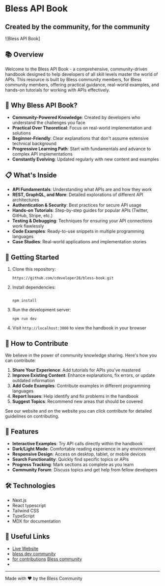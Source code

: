# Bless API Book

## Created by the community, for the community

![Bless API Book]

## 📚 Overview

Welcome to the Bless API Book - a comprehensive, community-driven handbook designed to help developers of all skill levels master the world of APIs. This resource is built by Bless community members, for Bless community members, offering practical guidance, real-world examples, and hands-on tutorials for working with APIs effectively.

## 🌟 Why Bless API Book?

- **Community-Powered Knowledge**: Created by developers who understand the challenges you face
- **Practical Over Theoretical**: Focus on real-world implementation and solutions
- **Beginner-Friendly**: Clear explanations that don't assume extensive technical background
- **Progressive Learning Path**: Start with fundamentals and advance to complex API implementations
- **Constantly Evolving**: Updated regularly with new content and examples

## 📋 What's Inside

- **API Fundamentals**: Understanding what APIs are and how they work
- **REST, GraphQL, and More**: Detailed explorations of different API architectures
- **Authentication & Security**: Best practices for secure API usage
- **Hands-on Tutorials**: Step-by-step guides for popular APIs (Twitter, GitHub, Stripe, etc.)
- **Testing & Debugging**: Techniques for ensuring your API connections work flawlessly
- **Code Examples**: Ready-to-use snippets in multiple programming languages
- **Case Studies**: Real-world applications and implementation stories

## 🚀 Getting Started

1. Clone this repository:
   ```
   https://github.com/cdeveloper28/bless-book.git
   ```

2. Install dependencies:
   ```
  
   npm install
   ```

3. Run the development server:
   ```
   npm run dev
   ```

4. Visit `http://localhost:3000` to view the handbook in your browser

## 🤝 How to Contribute

We believe in the power of community knowledge sharing. Here's how you can contribute:

1. **Share Your Experience**: Add tutorials for APIs you've mastered
2. **Improve Existing Content**: Enhance explanations, fix errors, or update outdated information
3. **Add Code Examples**: Contribute examples in different programming languages
4. **Report Issues**: Help identify and fix problems in the handbook
5. **Suggest Topics**: Recommend new areas that should be covered

See our website and  on the website you can click contribute for detailed guidelines on contributing.

## 📱 Features

- **Interactive Examples**: Try API calls directly within the handbook
- **Dark/Light Mode**: Comfortable reading experience in any environment
- **Responsive Design**: Access on desktop, tablet, or mobile devices
- **Search Functionality**: Quickly find specific topics or APIs
- **Progress Tracking**: Mark sections as complete as you learn
- **Community Forum**: Discuss topics and get help from fellow developers

## 🛠️ Technologies

- Next.js
- React
typescript
- Tailwind CSS
- TypeScript
- MDX for documentation

## 🔗 Useful Links

- [Live Website](https://bless.network)
- [bless dev community](https://discord.gg/UUG9t38R)
- [for contributions](https://discord.gg/UUG9t38R)
[Bless community](https://discord.com/invite/yXUWUzQU)
- 


---

Made with ❤️ by the Bless Community
